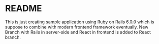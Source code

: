 # README

This is just creating sample application using Ruby on Rails 6.0.0 which is suppose to combine with modern frontend framework eventually.
New Branch with Rails in server-side and React in frontend is added to React branch. 
